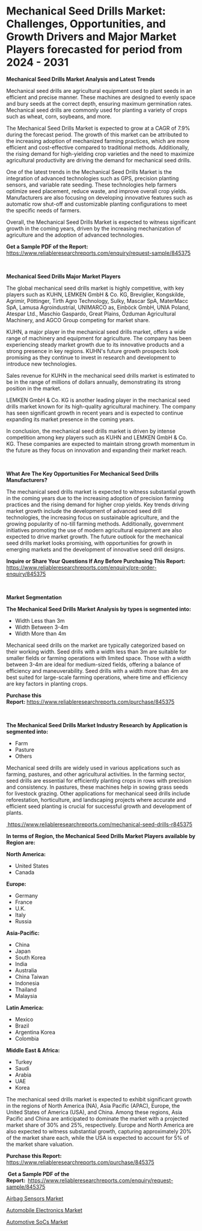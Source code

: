 <p><h1>Mechanical Seed Drills Market: Challenges, Opportunities, and Growth Drivers and Major Market Players forecasted for period from 2024 - 2031</h1></p><p><strong>Mechanical Seed Drills Market Analysis and Latest Trends</strong></p>
<p><p>Mechanical seed drills are agricultural equipment used to plant seeds in an efficient and precise manner. These machines are designed to evenly space and bury seeds at the correct depth, ensuring maximum germination rates. Mechanical seed drills are commonly used for planting a variety of crops such as wheat, corn, soybeans, and more.</p><p>The Mechanical Seed Drills Market is expected to grow at a CAGR of 7.9% during the forecast period. The growth of this market can be attributed to the increasing adoption of mechanized farming practices, which are more efficient and cost-effective compared to traditional methods. Additionally, the rising demand for high-yielding crop varieties and the need to maximize agricultural productivity are driving the demand for mechanical seed drills.</p><p>One of the latest trends in the Mechanical Seed Drills Market is the integration of advanced technologies such as GPS, precision planting sensors, and variable rate seeding. These technologies help farmers optimize seed placement, reduce waste, and improve overall crop yields. Manufacturers are also focusing on developing innovative features such as automatic row shut-off and customizable planting configurations to meet the specific needs of farmers.</p><p>Overall, the Mechanical Seed Drills Market is expected to witness significant growth in the coming years, driven by the increasing mechanization of agriculture and the adoption of advanced technologies.</p></p>
<p><strong>Get a Sample PDF of the Report:&nbsp;</strong> <a href="https://www.reliableresearchreports.com/enquiry/request-sample/845375">https://www.reliableresearchreports.com/enquiry/request-sample/845375</a></p>
<p>&nbsp;</p>
<p><strong>Mechanical Seed Drills Major Market Players</strong></p>
<p><p>The global mechanical seed drills market is highly competitive, with key players such as KUHN, LEMKEN GmbH & Co. KG, Breviglier, Kongskilde, Agrimir, Pöttinger, Tirth Agro Technology, Sulky, Mascar SpA, MaterMacc SpA, Lamusa Agroindustrial, UNIMARCO as, Einböck GmbH, UNIA Poland, Atespar Ltd., Maschio Gaspardo, Great Plains, Özduman Agricultural Machinery, and AGCO Group competing for market share.</p><p>KUHN, a major player in the mechanical seed drills market, offers a wide range of machinery and equipment for agriculture. The company has been experiencing steady market growth due to its innovative products and a strong presence in key regions. KUHN's future growth prospects look promising as they continue to invest in research and development to introduce new technologies.</p><p>Sales revenue for KUHN in the mechanical seed drills market is estimated to be in the range of millions of dollars annually, demonstrating its strong position in the market.</p><p>LEMKEN GmbH & Co. KG is another leading player in the mechanical seed drills market known for its high-quality agricultural machinery. The company has seen significant growth in recent years and is expected to continue expanding its market presence in the coming years.</p><p>In conclusion, the mechanical seed drills market is driven by intense competition among key players such as KUHN and LEMKEN GmbH & Co. KG. These companies are expected to maintain strong growth momentum in the future as they focus on innovation and expanding their market reach.</p></p>
<p>&nbsp;</p>
<p><strong>What Are The Key Opportunities For Mechanical Seed Drills Manufacturers?</strong></p>
<p><p>The mechanical seed drills market is expected to witness substantial growth in the coming years due to the increasing adoption of precision farming practices and the rising demand for higher crop yields. Key trends driving market growth include the development of advanced seed drill technologies, the increasing focus on sustainable agriculture, and the growing popularity of no-till farming methods. Additionally, government initiatives promoting the use of modern agricultural equipment are also expected to drive market growth. The future outlook for the mechanical seed drills market looks promising, with opportunities for growth in emerging markets and the development of innovative seed drill designs.</p></p>
<p><strong>Inquire or Share Your Questions If Any Before Purchasing This Report:</strong> <a href="https://www.reliableresearchreports.com/enquiry/pre-order-enquiry/845375">https://www.reliableresearchreports.com/enquiry/pre-order-enquiry/845375</a></p>
<p>&nbsp;</p>
<p><strong>Market Segmentation</strong></p>
<p><strong>The Mechanical Seed Drills Market Analysis by types is segmented into:</strong></p>
<p><ul><li>Width Less than 3m</li><li>Width Between 3-4m</li><li>Width More than 4m</li></ul></p>
<p><p>Mechanical seed drills on the market are typically categorized based on their working width. Seed drills with a width less than 3m are suitable for smaller fields or farming operations with limited space. Those with a width between 3-4m are ideal for medium-sized fields, offering a balance of efficiency and maneuverability. Seed drills with a width more than 4m are best suited for large-scale farming operations, where time and efficiency are key factors in planting crops.</p></p>
<p><strong>Purchase this Report:&nbsp;</strong><a href="https://www.reliableresearchreports.com/purchase/845375">https://www.reliableresearchreports.com/purchase/845375</a></p>
<p>&nbsp;</p>
<p><strong>The Mechanical Seed Drills Market Industry Research by Application is segmented into:</strong></p>
<p><ul><li>Farm</li><li>Pasture</li><li>Others</li></ul></p>
<p><p>Mechanical seed drills are widely used in various applications such as farming, pastures, and other agricultural activities. In the farming sector, seed drills are essential for efficiently planting crops in rows with precision and consistency. In pastures, these machines help in sowing grass seeds for livestock grazing. Other applications for mechanical seed drills include reforestation, horticulture, and landscaping projects where accurate and efficient seed planting is crucial for successful growth and development of plants.</p></p>
<p><a href="https://www.reliableresearchreports.com/mechanical-seed-drills-r845375">&nbsp;https://www.reliableresearchreports.com/mechanical-seed-drills-r845375</a></p>
<p><strong>In terms of Region, the Mechanical Seed Drills Market Players available by Region are:</strong></p>
<p>
    <p> <strong> North America: </strong>
        <ul>
            <li>United States</li>
            <li>Canada</li>
        </ul>
        </p> 
    <p> <strong> Europe: </strong>
        <ul>
            <li>Germany</li>
            <li>France</li>
            <li>U.K.</li>
            <li>Italy</li>
            <li>Russia</li>
        </ul>
        </p> 
    <p> <strong> Asia-Pacific: </strong>
        <ul>
            <li>China</li>
            <li>Japan</li>
            <li>South Korea</li>
            <li>India</li>
            <li>Australia</li>
            <li>China Taiwan</li>
            <li>Indonesia</li>
            <li>Thailand</li>
            <li>Malaysia</li>
        </ul>
        </p> 
    <p> <strong> Latin America: </strong>
        <ul>
            <li>Mexico</li>
            <li>Brazil</li>
            <li>Argentina Korea</li>
            <li>Colombia</li>
        </ul>
        </p> 
    <p> <strong> Middle East & Africa: </strong>
        <ul>
            <li>Turkey</li>
            <li>Saudi</li>
            <li>Arabia</li>
            <li>UAE</li>
            <li>Korea</li>
        </ul>
    </p>
    </p>
<p><p>The mechanical seed drills market is expected to exhibit significant growth in the regions of North America (NA), Asia Pacific (APAC), Europe, the United States of America (USA), and China. Among these regions, Asia Pacific and China are anticipated to dominate the market with a projected market share of 30% and 25%, respectively. Europe and North America are also expected to witness substantial growth, capturing approximately 20% of the market share each, while the USA is expected to account for 5% of the market share valuation.</p></p>
<p><strong>Purchase this Report: </strong><a href="https://www.reliableresearchreports.com/purchase/845375">https://www.reliableresearchreports.com/purchase/845375</a></p>
<p>&nbsp;<strong>Get a Sample PDF of the Report:&nbsp;&nbsp;</strong><a href="https://www.reliableresearchreports.com/enquiry/request-sample/845375">https://www.reliableresearchreports.com/enquiry/request-sample/845375</a></p>
<p><strong></strong></p>
<p><p><a href="https://github.com/sardarp081/Market-Research-Report-List-1/blob/main/airbag-sensors-market.md">Airbag Sensors Market</a></p><p><a href="https://github.com/gcimaudf65/Market-Research-Report-List-1/blob/main/automobile-electronics-market.md">Automobile Electronics Market</a></p><p><a href="https://github.com/pennyaldbrittonh658/Market-Research-Report-List-1/blob/main/automotive-socs-market.md">Automotive SoCs Market</a></p></p>